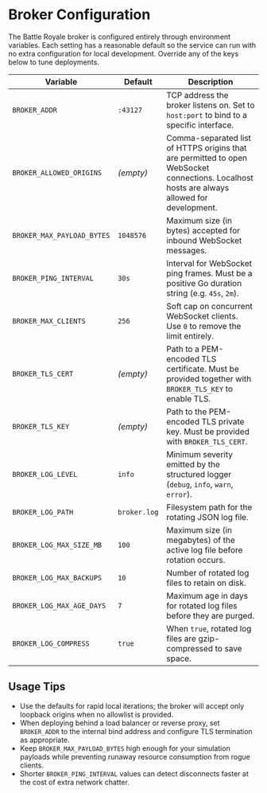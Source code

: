 # Broker Configuration

The Battle Royale broker is configured entirely through environment variables. Each setting has a reasonable default so the service can run with no extra configuration for local development. Override any of the keys below to tune deployments.

| Variable | Default | Description |
| --- | --- | --- |
| `BROKER_ADDR` | `:43127` | TCP address the broker listens on. Set to `host:port` to bind to a specific interface. |
| `BROKER_ALLOWED_ORIGINS` | *(empty)* | Comma-separated list of HTTPS origins that are permitted to open WebSocket connections. Localhost hosts are always allowed for development. |
| `BROKER_MAX_PAYLOAD_BYTES` | `1048576` | Maximum size (in bytes) accepted for inbound WebSocket messages. |
| `BROKER_PING_INTERVAL` | `30s` | Interval for WebSocket ping frames. Must be a positive Go duration string (e.g. `45s`, `2m`). |
| `BROKER_MAX_CLIENTS` | `256` | Soft cap on concurrent WebSocket clients. Use `0` to remove the limit entirely. |
| `BROKER_TLS_CERT` | *(empty)* | Path to a PEM-encoded TLS certificate. Must be provided together with `BROKER_TLS_KEY` to enable TLS. |
| `BROKER_TLS_KEY` | *(empty)* | Path to the PEM-encoded TLS private key. Must be provided with `BROKER_TLS_CERT`. |
| `BROKER_LOG_LEVEL` | `info` | Minimum severity emitted by the structured logger (`debug`, `info`, `warn`, `error`). |
| `BROKER_LOG_PATH` | `broker.log` | Filesystem path for the rotating JSON log file. |
| `BROKER_LOG_MAX_SIZE_MB` | `100` | Maximum size (in megabytes) of the active log file before rotation occurs. |
| `BROKER_LOG_MAX_BACKUPS` | `10` | Number of rotated log files to retain on disk. |
| `BROKER_LOG_MAX_AGE_DAYS` | `7` | Maximum age in days for rotated log files before they are purged. |
| `BROKER_LOG_COMPRESS` | `true` | When `true`, rotated log files are gzip-compressed to save space. |

## Usage Tips

* Use the defaults for rapid local iterations; the broker will accept only loopback origins when no allowlist is provided.
* When deploying behind a load balancer or reverse proxy, set `BROKER_ADDR` to the internal bind address and configure TLS termination as appropriate.
* Keep `BROKER_MAX_PAYLOAD_BYTES` high enough for your simulation payloads while preventing runaway resource consumption from rogue clients.
* Shorter `BROKER_PING_INTERVAL` values can detect disconnects faster at the cost of extra network chatter.
